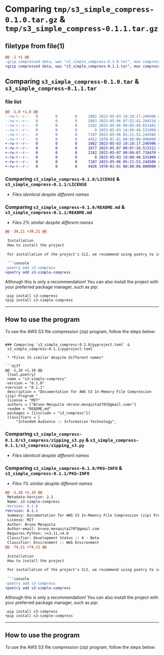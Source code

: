 # Comparing `tmp/s3_simple_compress-0.1.0.tar.gz` & `tmp/s3_simple_compress-0.1.1.tar.gz`

## filetype from file(1)

```diff
@@ -1 +1 @@
-gzip compressed data, was "s3_simple_compress-0.1.0.tar", max compression
+gzip compressed data, was "s3_simple_compress-0.1.1.tar", max compression
```

## Comparing `s3_simple_compress-0.1.0.tar` & `s3_simple_compress-0.1.1.tar`

### file list

```diff
@@ -1,6 +1,6 @@
--rw-r--r--   0        0        0     1082 2023-05-03 18:18:17.246996 s3_simple_compress-0.1.0/LICENSE
--rw-r--r--   0        0        0     2863 2023-05-06 07:52:41.204216 s3_simple_compress-0.1.0/README.md
--rw-r--r--   0        0        0     2102 2023-05-06 08:05:49.651481 s3_simple_compress-0.1.0/pyproject.toml
--rw-r--r--   0        0        0        0 2023-05-03 18:08:48.531909 s3_simple_compress-0.1.0/s3_compress/__init__.py
--rw-r--r--   0        0        0     7107 2023-05-06 05:21:53.244506 s3_simple_compress-0.1.0/s3_compress/zipping_s3.py
--rw-r--r--   0        0        0     4412 1970-01-01 00:00:00.000000 s3_simple_compress-0.1.0/PKG-INFO
+-rw-r--r--   0        0        0     1082 2023-05-03 18:18:17.246996 s3_simple_compress-0.1.1/LICENSE
+-rw-r--r--   0        0        0     2877 2023-05-07 00:07:28.513312 s3_simple_compress-0.1.1/README.md
+-rw-r--r--   0        0        0     2102 2023-05-07 00:09:07.718470 s3_simple_compress-0.1.1/pyproject.toml
+-rw-r--r--   0        0        0        0 2023-05-03 18:08:48.531909 s3_simple_compress-0.1.1/s3_compress/__init__.py
+-rw-r--r--   0        0        0     7107 2023-05-06 05:21:53.244506 s3_simple_compress-0.1.1/s3_compress/zipping_s3.py
+-rw-r--r--   0        0        0     4426 1970-01-01 00:00:00.000000 s3_simple_compress-0.1.1/PKG-INFO
```

### Comparing `s3_simple_compress-0.1.0/LICENSE` & `s3_simple_compress-0.1.1/LICENSE`

 * *Files identical despite different names*

### Comparing `s3_simple_compress-0.1.0/README.md` & `s3_simple_compress-0.1.1/README.md`

 * *Files 2% similar despite different names*

```diff
@@ -39,21 +39,21 @@
 
 Installation
 How to install the project
 
 For installation of the project's CLI, we recommend using poetry to install:
 
 ```console
-poetry add s3-compress
+poetry add s3-simple-compress
 ```
 
 Although this is only a recommendation! You can also install the project with your preferred package manager, such as pip:
 
 ```console
-pip install s3-compress
+pip install s3-simple-compress
 ```
 
 ---
 
 ## How to use the program
 
 To use the AWS S3 file compression (zip) program, follow the steps below:
```

### Comparing `s3_simple_compress-0.1.0/pyproject.toml` & `s3_simple_compress-0.1.1/pyproject.toml`

 * *Files 1% similar despite different names*

```diff
@@ -1,10 +1,10 @@
 [tool.poetry]
 name = "s3-simple-compress"
-version = "0.1.0"
+version = "0.1.1"
 description = "Documentation for AWS S3 In-Memory File Compression (zip) Program "
 license = "MIT"
 authors = ["Bruno Mesquita <bruno.mesquita2707@gmail.com>"]
 readme = "README.md"
 packages = [{include = "s3_compress"}]
 classifiers = [
     "Intended Audience :: Information Technology",
```

### Comparing `s3_simple_compress-0.1.0/s3_compress/zipping_s3.py` & `s3_simple_compress-0.1.1/s3_compress/zipping_s3.py`

 * *Files identical despite different names*

### Comparing `s3_simple_compress-0.1.0/PKG-INFO` & `s3_simple_compress-0.1.1/PKG-INFO`

 * *Files 1% similar despite different names*

```diff
@@ -1,10 +1,10 @@
 Metadata-Version: 2.1
 Name: s3-simple-compress
-Version: 0.1.0
+Version: 0.1.1
 Summary: Documentation for AWS S3 In-Memory File Compression (zip) Program 
 License: MIT
 Author: Bruno Mesquita
 Author-email: bruno.mesquita2707@gmail.com
 Requires-Python: >=3.11,<4.0
 Classifier: Development Status :: 4 - Beta
 Classifier: Environment :: Web Environment
@@ -74,21 +74,21 @@
 
 Installation
 How to install the project
 
 For installation of the project's CLI, we recommend using poetry to install:
 
 ```console
-poetry add s3-compress
+poetry add s3-simple-compress
 ```
 
 Although this is only a recommendation! You can also install the project with your preferred package manager, such as pip:
 
 ```console
-pip install s3-compress
+pip install s3-simple-compress
 ```
 
 ---
 
 ## How to use the program
 
 To use the AWS S3 file compression (zip) program, follow the steps below:
```

